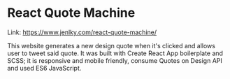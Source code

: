 # React Quote Machine

Link: https://www.jenlky.com/react-quote-machine/

This website generates a new design quote when it's clicked and allows user to tweet said quote. It was built with Create React App boilerplate and SCSS; it is responsive and mobile friendly, consume Quotes on Design API and used ES6 JavaScript. 
